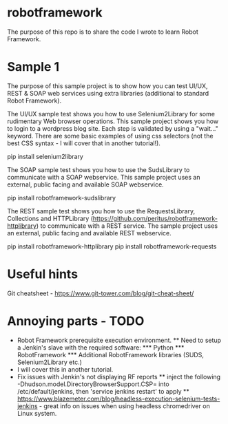 # robotframework
The purpose of this repo is to share the code I wrote to learn Robot Framework.

# Sample 1
The purpose of this sample project is to show how you can test UI/UX, REST & SOAP web services using extra libraries (additional to standard Robot Framework).

The UI/UX sample test shows you how to use Selenium2Library for some rudimentary Web browser operations.  This sample project shows you how to login to a wordpress blog site.  Each
step is validated by using a "wait..." keyword.  There are some basic examples of using css selectors (not the best CSS syntax - I will cover that in another tutorial!).

pip install selenium2library

The SOAP sample test shows you how to use the SudsLibrary to communicate with a SOAP webservice.  This sample project uses an external, public facing and available SOAP webservice.

pip install robotframework-sudslibrary

The REST sample test shows you how to use the RequestsLibrary, Collections and HTTPLibrary (https://github.com/peritus/robotframework-httplibrary) to communicate with a REST service.  The sample project uses an external, public facing and available REST webservice.

pip install robotframework-httplibrary
pip install robotframework-requests

# Useful hints
Git cheatsheet - https://www.git-tower.com/blog/git-cheat-sheet/

# Annoying parts - TODO
* Robot Framework prerequisite execution environment.
** Need to setup a Jenkin's slave with the required software:
*** Python
*** RobotFramework
*** Additional RobotFramework libraries (SUDS, Selenium2Library etc.)
* I will cover this in another tutorial.
* Fix issues with Jenkin's not displaying RF reports
** inject the following -Dhudson.model.DirectoryBrowserSupport.CSP= into /etc/default/jenkins, then 'service jenkins restart' to apply
** https://www.blazemeter.com/blog/headless-execution-selenium-tests-jenkins - great info on issues when using headless chromedriver on Linux system.
